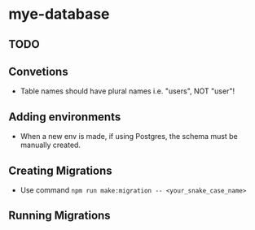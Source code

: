 # mye-database

## TODO

## Convetions

- Table names should have plural names i.e. "users", NOT "user"!

## Adding environments

- When a new env is made, if using Postgres, the schema must be manually created.

## Creating Migrations

- Use command `npm run make:migration -- <your_snake_case_name>`

## Running Migrations
